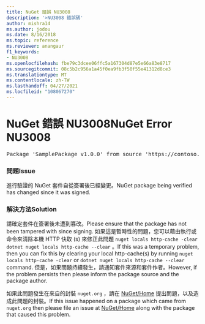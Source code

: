 ```yaml
---
title: NuGet 錯誤 NU3008
description: '>NU3008 錯誤碼'
author: mishra14
ms.author: jodou
ms.date: 8/16/2018
ms.topic: reference
ms.reviewer: anangaur
f1_keywords:
- NU3008
ms.openlocfilehash: fbe79c3dcee06ffc5a167304d87e5e66a83e8717
ms.sourcegitcommit: 08c5b2c956a1a45f0ea9fb3f50f55e41312d8ce3
ms.translationtype: MT
ms.contentlocale: zh-TW
ms.lasthandoff: 04/27/2021
ms.locfileid: "108067270"
---
```

# <a name="nuget-error-nu3008"></a><span data-ttu-id="4e2c0-103">NuGet 錯誤 NU3008</span><span class="sxs-lookup"><span data-stu-id="4e2c0-103">NuGet Error NU3008</span></span>

<pre>Package 'SamplePackage v1.0.0' from source 'https://contoso.com/index.json': The package integrity check failed. The package has changed since it was signed. Try clearing the local http-cache and run nuget operation again.</pre>

### <a name="issue"></a><span data-ttu-id="4e2c0-104">問題</span><span class="sxs-lookup"><span data-stu-id="4e2c0-104">Issue</span></span>

<span data-ttu-id="4e2c0-105">進行驗證的 NuGet 套件自從簽署後已經變更。</span><span class="sxs-lookup"><span data-stu-id="4e2c0-105">NuGet package being verified has changed since it was signed.</span></span>

### <a name="solution"></a><span data-ttu-id="4e2c0-106">解決方法</span><span class="sxs-lookup"><span data-stu-id="4e2c0-106">Solution</span></span>

<span data-ttu-id="4e2c0-107">請確定套件在簽署後未遭到篡改。</span><span class="sxs-lookup"><span data-stu-id="4e2c0-107">Please ensure that the package has not been tampered with since signing.</span></span> <span data-ttu-id="4e2c0-108">如果這是暫時性的問題，您可以藉由執行或命令來清除本機 HTTP 快取 (s) 來修正此問題 `nuget locals http-cache -clear` `dotnet nuget locals http-cache --clear` 。</span><span class="sxs-lookup"><span data-stu-id="4e2c0-108">If this was a temporary problem, then you can fix this by clearing your local http-cache(s) by running `nuget locals http-cache -clear` or `dotnet nuget locals http-cache --clear` command.</span></span> <span data-ttu-id="4e2c0-109">但是，如果問題持續發生，請通知套件來源和套件作者。</span><span class="sxs-lookup"><span data-stu-id="4e2c0-109">However, if the problem persists then please inform the package source and the package author.</span></span>

<span data-ttu-id="4e2c0-110">如果此問題發生在來自的封裝 `nuget.org` ，請在 [NuGet/Home](https://github.com/NuGet/Home/issues) 提出問題，以及造成此問題的封裝。</span><span class="sxs-lookup"><span data-stu-id="4e2c0-110">If this issue happened on a package which came from `nuget.org` then please file an issue at [NuGet/Home](https://github.com/NuGet/Home/issues) along with the package that caused this problem.</span></span>
